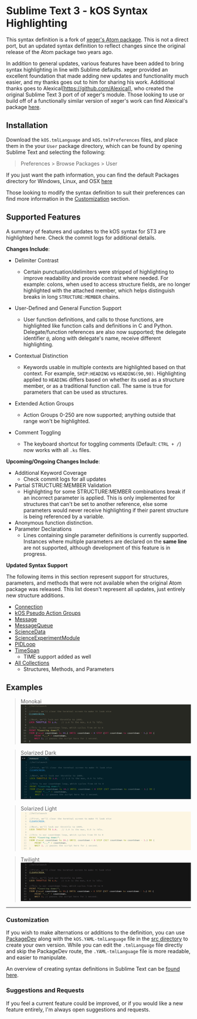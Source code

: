 # Sublime Text 3 - kOS Syntax Highlighting

This syntax definition is a fork of [xeger's Atom package](https://github.com/KSP-KOS/EditorTools/tree/develop/Atom).  This is not a direct port, but an updated syntax definition to reflect changes since the original release of the Atom package two years ago.

In addition to general updates, various features have been added to bring syntax highlighting in line with Sublime defaults.  xeger provided an excellent foundation that made adding new updates and functionality much easier, and my thanks goes out to him for sharing his work.  Additional thanks goes to Alexical[https://github.com/Alexical], who created the original Sublime Text 3 port of of xeger's module.  Those looking to use or build off of a functionally similar version of xeger's work can find Alexical's package [here](https://github.com/KSP-KOS/EditorTools/tree/develop/SublimeText3/src/OriginalPort).

## Installation

Download the `kOS.tmlLanguage` and `kOS.tmlPreferences` files, and place them in the your `User` package directory, which can be found by opening Sublime Text and selecting the following:

> Preferences > Browse Packages > User

If you just want the path information, you can find the default Packages directory for Windows, Linux, and OSX [here](https://www.sublimetext.com/docs/3/revert.html)

Those looking to modify the syntax definition to suit their preferences can find more information in the [Customization](https://github.com/KSP-KOS/EditorTools/tree/develop/SublimeText3#customizations) section.

## Supported Features

A summary of features and updates to the kOS syntax for ST3 are highlighted here. Check the commit logs for additional details.

**Changes Include**:

  - Delimiter Contrast
    - Certain punctuation/delimiters were stripped of highlighting to improve readability and provide contrast where needed.  For example: colons, when used to access structure fields, are no longer highlighted with the attached member, which helps distinguish breaks in long `STRUCTURE:MEMBER` chains.

  - User-Defined and General Function Support
    - User function definitions, and calls to those functions, are highlighted like function calls and definitions in C and Python.  Delegate/function references are also now supported; the delegate identifier `@`, along with delegate's name, receive different highlighting.

  - Contextual Distinction
    - Keywords usable in multiple contexts are highlighted based on that context. For example, `SHIP:HEADING` vs `HEADING(90,90)`.  Highlighting applied to `HEADING` differs based on whether its used as a structure member, or as a traditional function call.  The same is true for parameters that can be used as structures.

  - Extended Action Groups
    - Action Groups 0-250 are now supported; anything outside that range won't be highlighted.

  - Comment Toggling
    - The keyboard shortcut for toggling comments (Default: `CTRL + /`) now works with all `.ks` files.


**Upcoming/Ongoing Changes Include**:

  - Additional Keyword Coverage
    - Check commit logs for all updates
  - Partial STRUCTURE:MEMBER Validation
    - Highlighting for some STRUCTURE:MEMBER combinations break if an incorrect parameter is applied. This is only implemented for structures that can't be set to another reference, else some parameters would never receive highlighting if their parent structure is being referenced by a variable.
  - Anonymous function distinction.
  - Parameter Declarations
    - Lines containing single parameter definitions is currently supported.  Instances where multiple parameters are declared on the **same line** are not supported, although development of this feature is in progress.


**Updated Syntax Support**

The following items in this section represent support for structures, parameters, and methods that were not available when the original Atom package was released.  This list doesn't represent all updates, just entirely new structure additions.

  - [Connection](https://ksp-kos.github.io/KOS/structures/communication/connection.html)
  - [kOS Pseudo Action Groups](https://ksp-kos.github.io/KOS/commands/flight/systems.html)
  - [Message](https://ksp-kos.github.io/KOS/structures/communication/message.html)
  - [MessageQueue](https://ksp-kos.github.io/KOS/structures/communication/message_queue.html)
  - [ScienceData](https://ksp-kos.github.io/KOS/structures/vessels/sciencedatavalue.html)
  - [ScienceExperimentModule](https://ksp-kos.github.io/KOS/structures/vessels/scienceexperiment.html)
  - [PIDLoop](https://ksp-kos.github.io/KOS/structures/misc/pidloop.html)
  - [TimeSpan](https://ksp-kos.github.io/KOS/structures/misc/time.html)
    - TIME support added as well
  - [All Collections](http://ksp-kos.github.io/KOS_DOC/structures/collections.html)
    - Structures, Methods, and Parameters

## Examples
> Monokai
![Monokai](https://github.com/KSP-KOS/EditorTools/blob/develop/SublimeText3/ExampleImages/MonokaiSnippet.png)

> Solarized Dark
![Solarized Dark](https://github.com/KSP-KOS/EditorTools/blob/develop/SublimeText3/ExampleImages/SolarizedDarkSnippet.png)

> Solarized Light
![Solarized Light](https://github.com/KSP-KOS/EditorTools/blob/develop/SublimeText3/ExampleImages/SolarizedLightSnippet.png)

> Twilight
![Twilight](https://github.com/KSP-KOS/EditorTools/blob/develop/SublimeText3/ExampleImages/TwilightSnippet.png)

---

### Customization

If you wish to make alternations or additions to the definition, you can use [PackageDev](https://github.com/SublimeText/PackageDev) along with the `kOS.YAML-tmlLanguage` file in the [src directory](https://github.com/KSP-KOS/EditorTools/blob/develop/SublimeText3/src) to create your own version. While you can edit the `.tmlLanguage` file directly and skip the PackageDev route, the `.YAML-tmlLanguage` file is more readable, and easier to manipulate.

An overview of creating syntax definitions in Sublime Text can be [found here](http://docs.sublimetext.info/en/latest/extensibility/syntaxdefs.html).

### Suggestions and Requests

If you feel a current feature could be improved, or if you would like a new feature entirely, I'm always open suggestions and requests.
